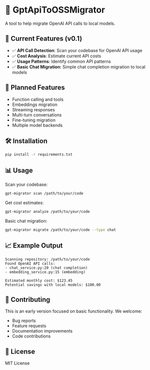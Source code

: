 # 🚀 GptApiToOSSMigrator

A tool to help migrate OpenAI API calls to local models.

## 🎯 Current Features (v0.1)

- ✅ **API Call Detection**: Scan your codebase for OpenAI API usage
- ✅ **Cost Analysis**: Estimate current API costs
- ✅ **Usage Patterns**: Identify common API patterns
- ✅ **Basic Chat Migration**: Simple chat completion migration to local models

## 🚧 Planned Features

- Function calling and tools
- Embeddings migration
- Streaming responses
- Multi-turn conversations
- Fine-tuning migration
- Multiple model backends

## 🛠️ Installation

```bash
pip install -r requirements.txt
```

## 📊 Usage

Scan your codebase:
```bash
gpt-migrator scan /path/to/your/code
```

Get cost estimates:
```bash
gpt-migrator analyze /path/to/your/code
```

Basic chat migration:
```bash
gpt-migrator migrate /path/to/your/code --type chat
```

## 📈 Example Output

```
Scanning repository: /path/to/your/code
Found OpenAI API calls:
- chat_service.py:20 (chat completion)
- embedding_service.py:15 (embedding)

Estimated monthly cost: $123.45
Potential savings with local models: $100.00
```

## 🤝 Contributing

This is an early version focused on basic functionality. We welcome:
- Bug reports
- Feature requests
- Documentation improvements
- Code contributions

## 📝 License

MIT License
